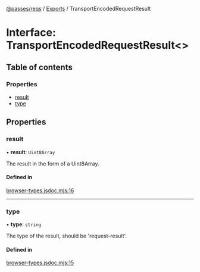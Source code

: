 [@passes/reqs](../README.md) / [Exports](../modules.md) / TransportEncodedRequestResult

# Interface: TransportEncodedRequestResult\<\>

## Table of contents

### Properties

- [result](TransportEncodedRequestResult.md#result)
- [type](TransportEncodedRequestResult.md#type)

## Properties

### result

• **result**: `Uint8Array`

The result in the form of a Uint8Array.

#### Defined in

[browser-types.jsdoc.mjs:16](https://github.com/passes-org/passes/blob/9dd091e/packages/reqs/src/browser-types.jsdoc.mjs#L16)

___

### type

• **type**: `string`

The type of the result, should be 'request-result'.

#### Defined in

[browser-types.jsdoc.mjs:15](https://github.com/passes-org/passes/blob/9dd091e/packages/reqs/src/browser-types.jsdoc.mjs#L15)
